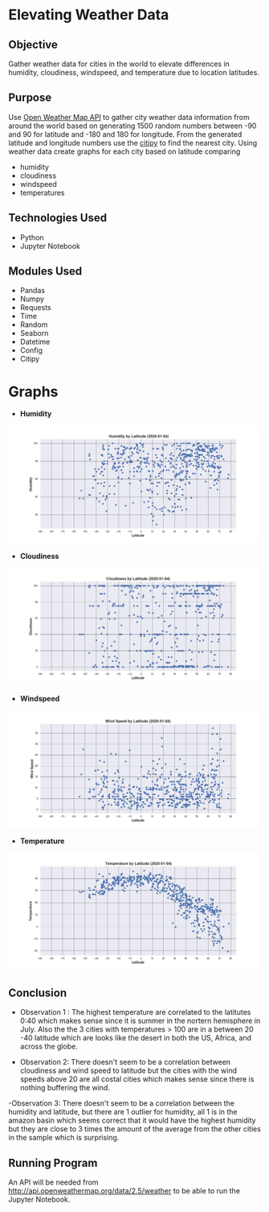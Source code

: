 # Elevating Weather Data

## Objective

Gather weather data for cities in the world to elevate differences in humidity, cloudiness, windspeed, and temperature due to location latitudes.

## Purpose

Use [Open Weather Map API](http://api.openweathermap.org/data/2.5/weather) to gather city weather data information from around the world based on generating 1500 random numbers between -90 and 90 for latitude and -180 and 180 for longitude.  From the generated latitude and longitude numbers use the [citipy](https://github.com/wingchen/citipy) to find the nearest city.  Using weather data create graphs for each city based on latitude comparing
- humidity 
- cloudiness
- windspeed
- temperatures

## Technologies Used

- Python
- Jupyter Notebook

## Modules Used

- Pandas
- Numpy
- Requests
- Time
- Random
- Seaborn
- Datetime
- Config
- Citipy

# Graphs

- **Humidity**
<img src="https://github.com/ktung1189/WeatherPy/blob/master/Images/Humidity.png" alt='humidity'>

- **Cloudiness**
<img src="https://github.com/ktung1189/WeatherPy/blob/master/Images/Cloudiness.png" alt='cloudiness'>

- **Windspeed**
<img src="https://github.com/ktung1189/WeatherPy/blob/master/Images/WindSpeed.png" alt='windspeed'>

- **Temperature**
<img src="https://github.com/ktung1189/WeatherPy/blob/master/Images/Temperature.png" alt='temperature'>

## Conclusion

- Observation 1 : The highest temperature are correlated to the latitutes 0:40 which makes sense since it is summer in the nortern hemisphere in July. Also the the 3 cities with temperatures > 100 are in a between 20 -40 latitude which are looks like the desert in both the US, Africa, and across the globe.

- Observation 2: There doesn't seem to be a correlation between cloudiness and wind speed to latitude but the cities with the wind speeds above 20 are all costal cities which makes sense since there is nothing buffering the wind.

-Observation 3: There doesn't seem to be a correlation between the humidity and latitude, but there are 1 outlier for humidity, all 1 is in the amazon basin which seems correct that it would have the highest humidity but they are close to 3 times the amount of the average from the other cities in the sample which is surprising.

## Running Program

An API will be needed from http://api.openweathermap.org/data/2.5/weather to be able to run the Jupyter Notebook.
